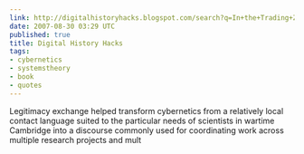 ```yaml
---
link: http://digitalhistoryhacks.blogspot.com/search?q=In+the+Trading+Zone
date: 2007-08-30 03:29 UTC
published: true
title: Digital History Hacks
tags:
- cybernetics
- systemstheory
- book
- quotes
---
```


Legitimacy exchange helped transform cybernetics from a relatively local contact language suited to the particular needs of scientists in wartime Cambridge into a discourse commonly used for coordinating work across multiple research projects and mult
